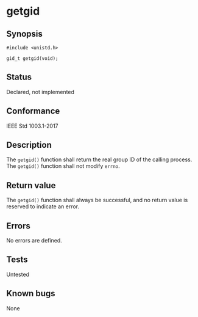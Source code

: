 # getgid

## Synopsis

`#include <unistd.h>`

`gid_t getgid(void);`

## Status

Declared, not implemented

## Conformance

IEEE Std 1003.1-2017

## Description

The `getgid()` function shall return the real group ID of the calling process. The `getgid()` function shall not
modify `errno`.

## Return value

The `getgid()` function shall always be successful, and no return value is reserved to indicate an error.

## Errors

No errors are defined.

## Tests

Untested

## Known bugs

None
